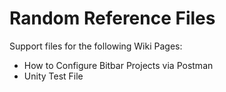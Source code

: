# Random Reference Files

Support files for the following Wiki Pages:
- How to Configure Bitbar Projects via Postman
- Unity Test File
